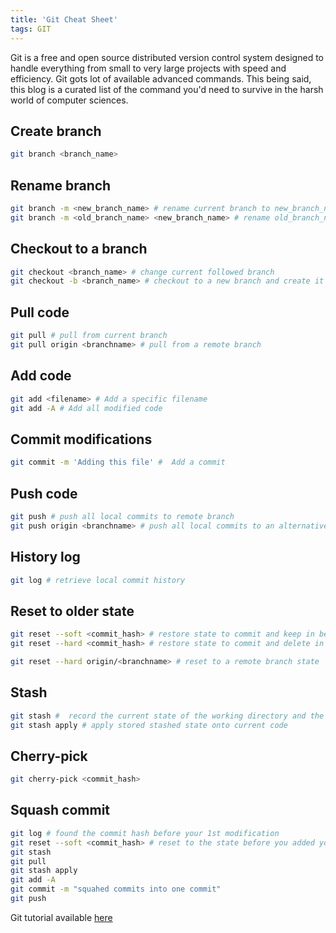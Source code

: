 ```yaml
---
title: 'Git Cheat Sheet'
tags: GIT
---
```


Git is a free and open source distributed version control system designed to handle everything from small to very large projects with speed and efficiency.<!--more--> Git gots lot of available advanced commands. This being said, this blog is a curated list of the command you'd need to survive in the harsh world of computer sciences.

## Create branch
```bash
git branch <branch_name>
```

## Rename branch
```bash
git branch -m <new_branch_name> # rename current branch to new_branch_name
git branch -m <old_branch_name> <new_branch_name> # rename old_branch_name branch to new_branch_name
```

## Checkout to a branch
```bash
git checkout <branch_name> # change current followed branch
git checkout -b <branch_name> # checkout to a new branch and create it if it doesn't exists 
```

## Pull code
```bash
git pull # pull from current branch
git pull origin <branchname> # pull from a remote branch
```

## Add code
```bash
git add <filename> # Add a specific filename 
git add -A # Add all modified code
```

## Commit modifications
```bash
git commit -m 'Adding this file' #  Add a commit
```

## Push code
```bash
git push # push all local commits to remote branch
git push origin <branchname> # push all local commits to an alternative remote branch
```

## History log
```bash
git log # retrieve local commit history
```

## Reset to older state
```bash
git reset --soft <commit_hash> # restore state to commit and keep in between modified files
git reset --hard <commit_hash> # restore state to commit and delete in between modified files 

git reset --hard origin/<branchname> # reset to a remote branch state
```

## Stash
```bash
git stash #  record the current state of the working directory and the index
git stash apply # apply stored stashed state onto current code
```

## Cherry-pick
```bash
git cherry-pick <commit_hash>
```

## Squash commit
```bash
git log # found the commit hash before your 1st modification
git reset --soft <commit_hash> # reset to the state before you added your modifications
git stash
git pull
git stash apply
git add -A
git commit -m "squahed commits into one commit"
git push
```

Git tutorial available [here](https://www.atlassian.com/fr/git/tutorials/using-branches/git-checkout)
